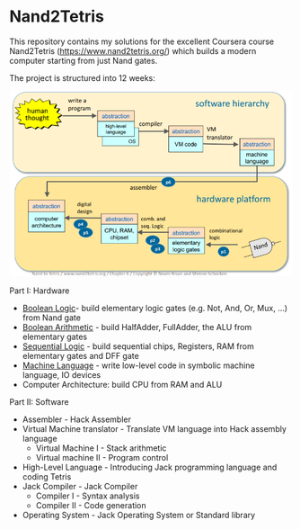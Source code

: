 # Nand2Tetris 

This repository contains my solutions for the excellent Coursera course Nand2Tetris (https://www.nand2tetris.org/) which builds a modern computer starting from just Nand gates.

The project is structured into 12 weeks:

![Alt text](overview.png?raw=true "Course overview")


Part I: Hardware 

- [Boolean Logic](https://github.com/wuningxi/Nand2Tetris/tree/master/1)- build elementary logic gates (e.g. Not, And, Or, Mux, ...) from Nand gate
- [Boolean Arithmetic](https://github.com/wuningxi/Nand2Tetris/tree/master/2) - build HalfAdder, FullAdder, the ALU from elementary gates
- [Sequential Logic](https://github.com/wuningxi/Nand2Tetris/tree/master/3) - build sequential chips, Registers, RAM from elementary gates and DFF gate
- [Machine Language](https://github.com/wuningxi/Nand2Tetris/tree/master/4) - write low-level code in symbolic machine language, IO devices
- Computer Architecture: build CPU from RAM and ALU

Part II: Software 

- Assembler - Hack Assembler 
- Virtual Machine translator - Translate VM language into Hack assembly language 
	- Virtual Machine I - Stack arithmetic
	- Virtual machine II - Program control
- High-Level Language - Introducing Jack programming language and coding Tetris
- Jack Compiler - Jack Compiler 
	- Compiler I - Syntax analysis
	- Compiler II - Code generation
- Operating System - Jack Operating System or Standard library